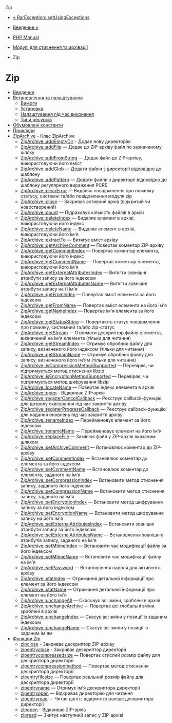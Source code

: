 Zip

-   [« RarException::setUsingExceptions](rarexception.setusingexceptions.md)
    
-   [Введение »](intro.zip.md)
    
-   [PHP Manual](index.md)
    
-   [Модулі для стиснення та архівації](refs.compression.md)
    
-   Zip
    

# Zip

-   [Введение](intro.zip.md)
-   [Встановлення та налаштування](zip.setup.md)
    -   [Вимоги](zip.requirements.md)
    -   [Установка](zip.installation.md)
    -   [Налаштування під час виконання](zip.configuration.md)
    -   [Типи ресурсів](zip.resources.md)
-   [Обумовлені константи](zip.constants.md)
-   [Приклади](zip.examples.md)
-   [ZipArchive](class.ziparchive.md) - Клас ZipArchive
    -   [ZipArchive::addEmptyDir](ziparchive.addemptydir.md) - Додає нову директорію
    -   [ZipArchive::addFile](ziparchive.addfile.md) — Додає до ZIP-архіву файл по зазначеному шляху
    -   [ZipArchive::addFromString](ziparchive.addfromstring.md) — Додає файл до ZIP-архіву, використовуючи його вміст
    -   [ZipArchive::addGlob](ziparchive.addglob.md) — Додати файли з директорії відповідно до шаблону
    -   [ZipArchive::addPattern](ziparchive.addpattern.md) — Додати файли з директорії відповідно до шаблону регулярного вираження PCRE
    -   [ZipArchive::clearError](ziparchive.clearerror.md) — Видаляє повідомлення про помилку статусу, системні та/або повідомлення модуля zip
    -   [ZipArchive::close](ziparchive.close.md) — Закриває активний архів (відкритий чи новостворений)
    -   [ZipArchive::count](ziparchive.count.md) — Підраховує кількість файлів в архіві
    -   [ZipArchive::deleteIndex](ziparchive.deleteindex.md) — Видаляє елемент в архіві, використовуючи його індекс
    -   [ZipArchive::deleteName](ziparchive.deletename.md) — Видаляє елемент в архіві, використовуючи його ім'я
    -   [ZipArchive::extractTo](ziparchive.extractto.md) — Витягує вміст архіву
    -   [ZipArchive::getArchiveComment](ziparchive.getarchivecomment.md) — Повертає коментар ZIP-архіву
    -   [ZipArchive::getCommentIndex](ziparchive.getcommentindex.md) — Повертає коментар елемента, використовуючи його індекс
    -   [ZipArchive::getCommentName](ziparchive.getcommentname.md) — Повертає коментар елемента, використовуючи його ім'я
    -   [ZipArchive::getExternalAttributesIndex](ziparchive.getexternalattributesindex.md) — Витягти зовнішні атрибути запису за його індексом
    -   [ZipArchive::getExternalAttributesName](ziparchive.getexternalattributesname.md) — Витягти зовнішні атрибути запису на її ім'я
    -   [ZipArchive::getFromIndex](ziparchive.getfromindex.md) — Повертає вміст елемента за його індексом
    -   [ZipArchive::getFromName](ziparchive.getfromname.md) — Повертає вміст елемента на його ім'я
    -   [ZipArchive::getNameIndex](ziparchive.getnameindex.md) — Повертає ім'я елемента за його індексом
    -   [ZipArchive::getStatusString](ziparchive.getstatusstring.md) — Повертають статус повідомлення про помилку, системний та/або zip-статус
    -   [ZipArchive::getStream](ziparchive.getstream.md) — Отримати дескриптор файлу елемента, визначений на ім'я елемента (тільки для читання)
    -   [ZipArchive::getStreamIndex](ziparchive.getstreamindex.md) — Отримує обробник файлу для запису, визначеного його індексом (тільки для читання)
    -   [ZipArchive::getStreamName](ziparchive.getstreamname.md) — Отримує обробник файлу для запису, визначеного його ім'ям (тільки для читання)
    -   [ZipArchive::isCompressionMethodSupported](ziparchive.iscompressionmethoddupported.md) — Перевіряє, чи підтримується метод стиснення libzip
    -   [ZipArchive::isEncryptionMethodSupported](ziparchive.isencryptionmethoddupported.md) — Перевіряє, чи підтримується метод шифрування libzip
    -   [ZipArchive::locateName](ziparchive.locatename.md) — Повертає індекс елемента в архіві
    -   [ZipArchive::open](ziparchive.open.md) - Відкриває ZIP-архів
    -   [ZipArchive::registerCancelCallback](ziparchive.registercancelcallback.md) — Реєструє callback-функцію для дозволу скасування під час закриття архіву
    -   [ZipArchive::registerProgressCallback](ziparchive.registerprogresscallback.md) — Реєструє callback-функцію для надання оновлень під час закриття архіву
    -   [ZipArchive::renameIndex](ziparchive.renameindex.md) — Перейменовує елемент за його індексом
    -   [ZipArchive::renameName](ziparchive.renamename.md) — Перейменовує елемент на його ім'я
    -   [ZipArchive::replaceFile](ziparchive.replacefile.md) — Замінює файл у ZIP-архіві вказаним шляхом
    -   [ZipArchive::setArchiveComment](ziparchive.setarchivecomment.md) — Встановлює коментар до ZIP-архіву
    -   [ZipArchive::setCommentIndex](ziparchive.setcommentindex.md) — Встановлює коментар до елемента за його індексом
    -   [ZipArchive::setCommentName](ziparchive.setcommentname.md) — Встановлює коментар до елемента, заданого на ім'я
    -   [ZipArchive::setCompressionIndex](ziparchive.setcompressionindex.md) — Встановити метод стиснення запису, заданого його індексом
    -   [ZipArchive::setCompressionName](ziparchive.setcompressionname.md) — Встановити метод стиснення запису, заданого на ім'я
    -   [ZipArchive::setEncryptionIndex](ziparchive.setencryptionindex.md) — Встановити метод шифрування запису за його індексом
    -   [ZipArchive::setEncryptionName](ziparchive.setencryptionname.md) — Встановити метод шифрування запису на його ім'я
    -   [ZipArchive::setExternalAttributesIndex](ziparchive.setexternalattributesindex.md) — Встановити зовнішні атрибути запису за його індексом
    -   [ZipArchive::setExternalAttributesName](ziparchive.setexternalattributesname.md) — Встановлення зовнішніх атрибутів запису, заданого на ім'я
    -   [ZipArchive::setMtimeIndex](ziparchive.setmtimeindex.md) — Встановити час модифікації файлу за його індексом
    -   [ZipArchive::setMtimeName](ziparchive.setmtimename.md) — Встановити час модифікації файлу на ім'я
    -   [ZipArchive::setPassword](ziparchive.setpassword.md) — Встановлення пароля для активного архіву
    -   [ZipArchive::statIndex](ziparchive.statindex.md) — Отримання детальної інформації про елемент за його індексом
    -   [ZipArchive::statName](ziparchive.statname.md) — Отримання детальної інформації про елемент на його ім'я
    -   [ZipArchive::unchangeAll](ziparchive.unchangeall.md) — Скасовує всі зміни, зроблені в архіві
    -   [ZipArchive::unchangeArchive](ziparchive.unchangearchive.md) — Повертає всі глобальні зміни, зроблені в архіві
    -   [ZipArchive::unchangeIndex](ziparchive.unchangeindex.md) — Скасує всі зміни у позиції із заданим індексом
    -   [ZipArchive::unchangeName](ziparchive.unchangename.md) — Скасує всі зміни у позиції із заданим ім'ям
-   [Функции Zip](ref.zip.md)
    -   [zipclose](function.zip-close.html) - Закриває дескриптор ZIP-архіву
    -   [zipentryclose](function.zip-entry-close.html) - Закриває дескриптор директорії
    -   [zipentrycompressedsize](function.zip-entry-compressedsize.html) — Повертає стислий розмір файлу для дескриптора директорії
    -   [zipentrycompressionmethod](function.zip-entry-compressionmethod.html) — Повертає метод стиснення дескриптора директорії
    -   [zipentryfilesize](function.zip-entry-filesize.html) — Повертає реальний розмір файлу для дескриптора директорії
    -   [zipentryname](function.zip-entry-name.html) — Отримує ім'я дескриптора директорії
    -   [zipentryopen](function.zip-entry-open.html) — Відкриває директорію для читання
    -   [zipentryread](function.zip-entry-read.html) — Читає дані із відкритого раніше дескриптора директорії
    -   [zipopen](function.zip-open.html) - Відкриває ZIP-архів
    -   [zipread](function.zip-read.html) — Зчитує наступний запис у ZIP-архіві